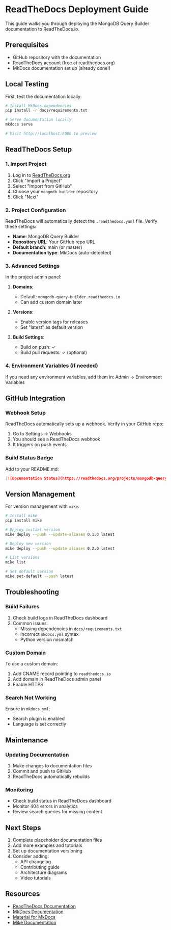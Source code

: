 # ReadTheDocs Deployment Guide

This guide walks you through deploying the MongoDB Query Builder documentation to ReadTheDocs.io.

## Prerequisites

- GitHub repository with the documentation
- ReadTheDocs account (free at readthedocs.org)
- MkDocs documentation set up (already done!)

## Local Testing

First, test the documentation locally:

```bash
# Install MkDocs dependencies
pip install -r docs/requirements.txt

# Serve documentation locally
mkdocs serve

# Visit http://localhost:8000 to preview
```

## ReadTheDocs Setup

### 1. Import Project

1. Log in to [ReadTheDocs.org](https://readthedocs.org)
2. Click "Import a Project"
3. Select "Import from GitHub"
4. Choose your `mongodb-builder` repository
5. Click "Next"

### 2. Project Configuration

ReadTheDocs will automatically detect the `.readthedocs.yaml` file. Verify these settings:

- **Name**: MongoDB Query Builder
- **Repository URL**: Your GitHub repo URL
- **Default branch**: main (or master)
- **Documentation type**: MkDocs (auto-detected)

### 3. Advanced Settings

In the project admin panel:

1. **Domains**: 
   - Default: `mongodb-query-builder.readthedocs.io`
   - Can add custom domain later

2. **Versions**:
   - Enable version tags for releases
   - Set "latest" as default version

3. **Build Settings**:
   - Build on push: ✓
   - Build pull requests: ✓ (optional)

### 4. Environment Variables (if needed)

If you need any environment variables, add them in:
Admin → Environment Variables

## GitHub Integration

### Webhook Setup

ReadTheDocs automatically sets up a webhook. Verify in your GitHub repo:

1. Go to Settings → Webhooks
2. You should see a ReadTheDocs webhook
3. It triggers on push events

### Build Status Badge

Add to your README.md:

```markdown
[![Documentation Status](https://readthedocs.org/projects/mongodb-query-builder/badge/?version=latest)](https://mongodb-query-builder.readthedocs.io/en/latest/?badge=latest)
```

## Version Management

For version management with `mike`:

```bash
# Install mike
pip install mike

# Deploy initial version
mike deploy --push --update-aliases 0.1.0 latest

# Deploy new version
mike deploy --push --update-aliases 0.2.0 latest

# List versions
mike list

# Set default version
mike set-default --push latest
```

## Troubleshooting

### Build Failures

1. Check build logs in ReadTheDocs dashboard
2. Common issues:
   - Missing dependencies in `docs/requirements.txt`
   - Incorrect `mkdocs.yml` syntax
   - Python version mismatch

### Custom Domain

To use a custom domain:

1. Add CNAME record pointing to `readthedocs.io`
2. Add domain in ReadTheDocs admin panel
3. Enable HTTPS

### Search Not Working

Ensure in `mkdocs.yml`:
- Search plugin is enabled
- Language is set correctly

## Maintenance

### Updating Documentation

1. Make changes to documentation files
2. Commit and push to GitHub
3. ReadTheDocs automatically rebuilds

### Monitoring

- Check build status in ReadTheDocs dashboard
- Monitor 404 errors in analytics
- Review search queries for missing content

## Next Steps

1. Complete placeholder documentation files
2. Add more examples and tutorials
3. Set up documentation versioning
4. Consider adding:
   - API changelog
   - Contributing guide
   - Architecture diagrams
   - Video tutorials

## Resources

- [ReadTheDocs Documentation](https://docs.readthedocs.io/)
- [MkDocs Documentation](https://www.mkdocs.org/)
- [Material for MkDocs](https://squidfunk.github.io/mkdocs-material/)
- [Mike Documentation](https://github.com/jimporter/mike)
